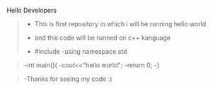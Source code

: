 Hello Developers 

>- This is first repository in which i  will be running hello world
>
>- and this code will be runned on c++ kanguage
>- #include<iostream>
>-using namespace std

>-int main(){
>-cout<<"hello world";
>-return 0;
>-}

>-Thanks for seeing my code :)
